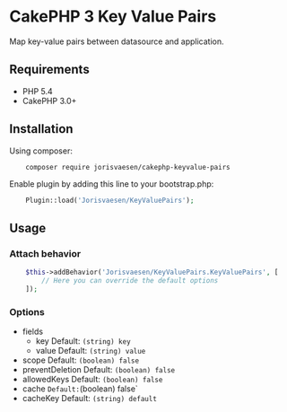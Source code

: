 # CakePHP 3 Key Value Pairs

Map key-value pairs between datasource and application.

## Requirements

* PHP 5.4
* CakePHP 3.0+

## Installation

Using composer:

```
    composer require jorisvaesen/cakephp-keyvalue-pairs
```

Enable plugin by adding this line to your bootstrap.php:

```php
    Plugin::load('Jorisvaesen/KeyValuePairs');
```

## Usage

### Attach behavior

```php
    $this->addBehavior('Jorisvaesen/KeyValuePairs.KeyValuePairs', [
        // Here you can override the default options
    ]);
```

### Options

* fields
  * key
      Default: `(string) key`
  * value
      Default: `(string) value`
* scope
    Default: `(boolean) false`
* preventDeletion
    Default: `(boolean) false`
* allowedKeys
    Default: `(boolean) false`
* cache `
    Default: `(boolean) false`
* cacheKey
    Default: `(string) default`
